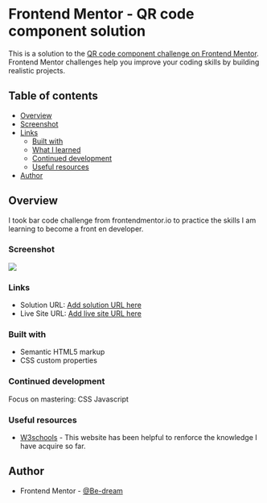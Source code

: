 # Frontend Mentor - QR code component solution

This is a solution to the [QR code component challenge on Frontend Mentor](https://www.frontendmentor.io/challenges/qr-code-component-iux_sIO_H). Frontend Mentor challenges help you improve your coding skills by building realistic projects. 

## Table of contents

- [Overview](#Overview)
- [Screenshot](#Screenshot)
- [Links](#links)
  - [Built with](#Built-with)
  - [What I learned](#what-i-learned)
  - [Continued development](#continued-development)
  - [Useful resources](#Useful-resources)
- [Author](#Author)


## Overview
I took bar code challenge from frontendmentor.io to practice the skills I am learning to become a front en developer.

### Screenshot

![](./Screenshot_barcode)


### Links

- Solution URL: [Add solution URL here](https://github.com/Be-dream/Be-dream.github.io/blob/main/index.html)
- Live Site URL: [Add live site URL here](https://be-dream.github.io/)


### Built with

- Semantic HTML5 markup
- CSS custom properties


### Continued development
Focus on mastering:
CSS 
Javascript


### Useful resources

- [W3schools](https://www.w3schools.com/css/default.asp) - This website has been helpful to renforce the knowledge I have acquire so far. 

## Author

- Frontend Mentor - [@Be-dream](https://www.frontendmentor.io/profile/Be-dream)


